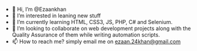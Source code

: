 - 👋 Hi, I’m @Ezaankhan
- 👀 I’m interested in leaning new stuff
- 🌱 I’m currently learning HTML, CSS3, JS, PHP, C# and Selenium. 
- 💞️ I’m looking to collaborate on web development projects along with the Quality Assurance of them while writing automation scripts.
- 📫 How to reach me? simply email me on ezaan.24khan@gmail.com

<!---
Ezaankhan/Ezaankhan is a ✨ special ✨ repository because its `README.md` (this file) appears on your GitHub profile.
You can click the Preview link to take a look at your changes.
--->
